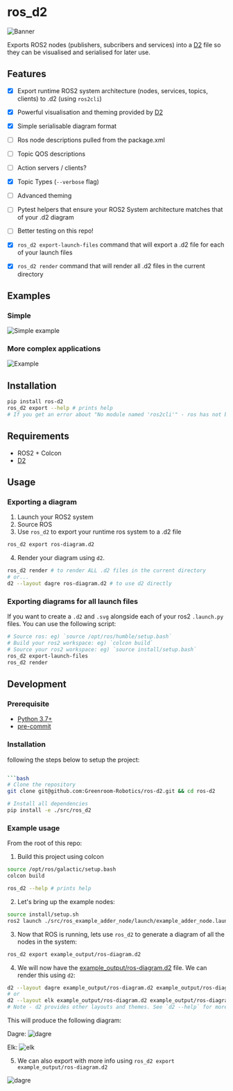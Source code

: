 # ros_d2

![Banner](docs/images/banner.png)

Exports ROS2 nodes (publishers, subcribers and services) into a [D2](https://d2lang.com/tour/intro/) file so they can be visualised and serialised for later use.

## Features

- [x] Export runtime ROS2 system architecture (nodes, services, topics, clients) to .d2 (using `ros2cli`)
- [x] Powerful visualisation and theming provided by [D2](https://d2lang.com/tour/intro/)
- [x] Simple serialisable diagram format
- [ ] Ros node descriptions pulled from the package.xml
- [ ] Topic QOS descriptions
- [ ] Action servers / clients?
- [x] Topic Types (`--verbose` flag)
- [ ] Advanced theming
- [ ] Pytest helpers that ensure your ROS2 System architecture matches that of your .d2 diagram
- [ ] Better testing on this repo!
- [x] `ros_d2 export-launch-files` command that will export a .d2 file for each of your launch files
- [x] `ros_d2 render` command that will render all .d2 files in the current directory


## Examples

### Simple

![Simple example](example_output/ros-diagram-dagre-verbose.svg)


### More complex applications
![Example](example_output/ros-complex-example-dagre.svg)

## Installation

```bash
pip install ros-d2
ros_d2 export --help # prints help
# If you get an error about "No module named 'ros2cli'" - ros has not been sourced!
```

## Requirements

- ROS2 + Colcon
- [D2](https://github.com/terrastruct/d2#install)

## Usage

### Exporting a diagram
1. Launch your ROS2 system
2. Source ROS
3. Use `ros_d2` to export your runtime ros system to a .d2 file

  ```bash
  ros_d2 export ros-diagram.d2
  ```

4. Render your diagram using `d2`.

  ```bash
  ros_d2 render # to render ALL .d2 files in the current directory
  # or...
  d2 --layout dagre ros-diagram.d2 # to use d2 directly
  ```

### Exporting diagrams for all launch files
If you want to create a `.d2` and `.svg` alongside each of your ros2 `.launch.py` files. You can use the following script:

  ```bash
  # Source ros: eg) `source /opt/ros/humble/setup.bash`
  # Build your ros2 workspace: eg) `colcon build`
  # Source your ros2 workspace: eg) `source install/setup.bash`
  ros_d2 export-launch-files
  ros_d2 render
  ```


## Development
### Prerequisite

- [Python 3.7+](https://www.python.org/)
- [pre-commit](https://pre-commit.com/)

### Installation

following the steps below to setup the project:

```bash

```bash
# Clone the repository
git clone git@github.com:Greenroom-Robotics/ros-d2.git && cd ros-d2

# Install all dependencies
pip install -e ./src/ros_d2
```

### Example usage

From the root of this repo:

1. Build this project using colcon
  ```bash
  source /opt/ros/galactic/setup.bash
  colcon build

  ros_d2 --help # prints help
  ```

2. Let's bring up the example nodes:

  ```bash
  source install/setup.sh
  ros2 launch ./src/ros_example_adder_node/launch/example_adder_node.launch.py
  ```

3. Now that ROS is running, lets use `ros_d2` to generate a diagram of all the nodes in the system:

  ```bash
  ros_d2 export example_output/ros-diagram.d2
  ```

4. We will now have the [example_output/ros-diagram.d2](example_output/ros-diagram.d2) file. We can render this using `d2`:

  ```bash
  d2 --layout dagre example_output/ros-diagram.d2 example_output/ros-diagram-dagre.svg
  # or
  d2 --layout elk example_output/ros-diagram.d2 example_output/ros-diagram-dagre.svg
  # Note - d2 provides other layouts and themes. See `d2 --help` for more info
  ```

  This will produce the following diagram:

  Dagre:
  ![dagre](example_output/ros-diagram-dagre.svg)

  Elk:
  ![elk](example_output/ros-diagram-elk.svg)

5. We can also export with more info using `ros_d2 export example_output/ros-diagram.d2`

![dagre](example_output/ros-diagram-dagre-verbose.svg)
